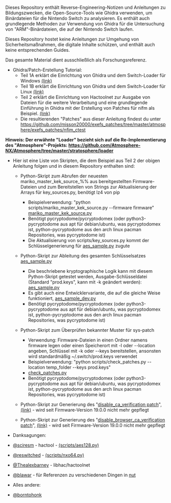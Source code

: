 Dieses Repository enthält Reverse-Engineering-Notizen und Anleitungen zu Bildungszwecken, die Open-Source-Tools wie Ghidra verwenden, um Binärdateien für die Nintendo Switch zu analysieren. Es enthält auch grundlegende Methoden zur Verwendung von Ghidra für die Untersuchung von "ARM"-Binärdateien, die auf der Nintendo Switch laufen.

Dieses Repository hostet keine Anleitungen zur Umgehung von Sicherheitsmaßnahmen, die digitale Inhalte schützen, und enthält auch keine entsprechenden Guides.

Das gesamte Material dient ausschließlich als Forschungsreferenz.

* Ghidra/Patch-Erstellung Tutorial:
  - Teil 1A erklärt die Einrichtung von Ghidra und dem Switch-Loader für Windows [(link)](guides/Part1A-WindowsSetup.MD)
  - Teil 1B erklärt die Einrichtung von Ghidra und dem Switch-Loader für Linux [(link)](guides/Part1B-LinuxSetup.MD)
  - Teil 2 erklärt die Einrichtung von Hactoolnet zur Ausgabe von Dateien für die weitere Verarbeitung und eine grundlegende Einführung in Ghidra mit der Erstellung von Patches für nifm als Beispiel. [(link)](guides/Part2.MD)
  - Die resultierenden "Patches" aus dieser Anleitung findest du unter https://github.com/misson20000/exefs_patches/tree/master/atmosphere/exefs_patches/nfim_ctest

**Hinweis: Der erwähnte "Loader" bezieht sich auf die Re-Implementierung des "Atmosphere"-Projekts: https://github.com/Atmosphere-NX/Atmosphere/tree/master/stratosphere/loader**

* Hier ist eine Liste von Skripten, die dem Beispiel aus Teil 2 der obigen Anleitung folgen und in diesem Repository enthalten sind:

  - Python-Skript zum Abrufen der neuesten mariko_master_kek_source_%% aus bereitgestellten Firmware-Dateien und zum Bereitstellen von Strings zur Aktualisierung der Arrays für key_sources.py, benötigt lz4 von pip  
    * Beispielverwendung: "python scripts/mariko_master_kek_source.py --firmware firmware" [mariko_master_kek_source.py](scripts/mariko_master_kek_source.py)
    * Benötigt pycryptodome/pycryptodomex (oder python3-pycryptodome aus apt für debian/ubuntu, was pycryptodomex ist, python-pycryptodome aus den arch linux pacman Repositories, was pycryptodome ist)
    * Die Aktualisierung von scripts/key_sources.py kommt der Schlüsselgenerierung für [aes_sample.py](scripts/aes_sample.py) zugute

  - Python-Skript zur Ableitung des gesamten Schlüsselsatzes [aes_sample.py](scripts/aes_sample.py)
    * Die beschriebene kryptographische Logik kann mit diesem Python-Skript getestet werden, Ausgabe-Schlüsseldatei (Standard "prod.keys", kann mit -k geändert werden): [aes_sample.py](scripts/aes_sample.py)
    * Es gibt auch eine Entwicklervariante, die auf die gleiche Weise funktioniert, [aes_sample_dev.py](scripts/aes_sample_dev.py)
    * Benötigt pycryptodome/pycryptodomex (oder python3-pycryptodome aus apt für debian/ubuntu, was pycryptodomex ist, python-pycryptodome aus den arch linux pacman Repositories, was pycryptodome ist)

  - Python-Skript zum Überprüfen bekannter Muster für sys-patch
    * Verwendung: Firmware-Dateien in einen Ordner namens firmware legen oder einen Speicherort mit -l oder --location angeben, Schlüssel mit -k oder --keys bereitstellen, ansonsten wird standardmäßig ~/.switch/prod.keys verwendet
    * Beispielverwendung: "python scripts/check_patches.py --location temp_folder --keys prod.keys"
    * [check_patches.py](scripts/check_patches.py)
    * Benötigt pycryptodome/pycryptodomex (oder python3-pycryptodome aus apt für debian/ubuntu, was pycryptodomex ist, python-pycryptodome aus den arch linux pacman Repositories, was pycryptodome ist)

  - Python-Skript zur Generierung des "[disable_ca_verification patch](https://github.com/misson20000/exefs_patches#disable-ca-verification)", [(link)](scripts/disable_ca_verification_patch.py) - wird seit Firmware-Version 19.0.0 nicht mehr gepflegt

  - Python-Skript zur Generierung des "[disable_browser_ca_verification patch](https://github.com/misson20000/exefs_patches#disable-browser-ca-verification)", [(link)](scripts/disable_browser_ca_verification_patch.py) - wird seit Firmware-Version 19.0.0 nicht mehr gepflegt

* Danksagungen: 
* [@sciresm](https://github.com/SciresM) - hactool - [(scripts/aes128.py)](scripts/aes128.py)
* [@reswitched](https://github.com/reswitched) - [(scripts/nxo64.py)](scripts/nxo64.py)
* [@Thealexbarney](https://github.com/Thealexbarney) - libhac/hactoolnet
* [@blawar](https://github.com/blawar) - für Referenzen zu verschiedenen Dingen in [nut](https://github.com/blawar/nut)
* Alles andere:
* [@borntohonk](https://github.com/borntohonk)
